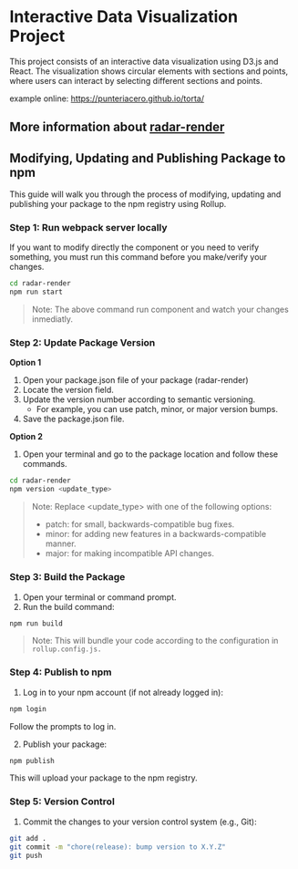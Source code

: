 # Interactive Data Visualization Project

This project consists of an interactive data visualization using D3.js and React. The visualization shows circular elements with sections and points, where users can interact by selecting different sections and points.

example online: https://punteriacero.github.io/torta/

## More information about [radar-render](/radar-render/README.md)

## Modifying, Updating and Publishing Package to npm

This guide will walk you through the process of modifying, updating and publishing your package to the npm registry using Rollup.

### Step 1: Run webpack server locally

If you want to modify directly the component or you need to verify something, you must run this command before you make/verify your changes.

```sh
cd radar-render
npm run start
```

> Note: The above command run component and watch your changes inmediatly.

### Step 2: Update Package Version

**Option 1**

1. Open your package.json file of your package (radar-render)
2. Locate the version field.
3. Update the version number according to semantic versioning.
   - For example, you can use patch, minor, or major version bumps.
4. Save the package.json file.

**Option 2**

1. Open your terminal and go to the package location and follow these commands.

```sh
cd radar-render
npm version <update_type>
```

> Note: Replace <update_type> with one of the following options:
>
> - patch: for small, backwards-compatible bug fixes.
> - minor: for adding new features in a backwards-compatible manner.
> - major: for making incompatible API changes.

### Step 3: Build the Package

1. Open your terminal or command prompt.
2. Run the build command:

```sh
npm run build
```

> Note: This will bundle your code according to the configuration in `rollup.config.js.`

### Step 4: Publish to npm

1. Log in to your npm account (if not already logged in):

```sh
npm login
```

Follow the prompts to log in.

2. Publish your package:

```sh
npm publish
```

This will upload your package to the npm registry.

### Step 5: Version Control
1. Commit the changes to your version control system (e.g., Git):

```sh
git add .
git commit -m "chore(release): bump version to X.Y.Z"
git push
```
